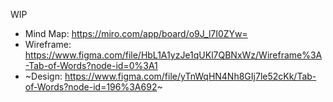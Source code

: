 WIP

- Mind Map: https://miro.com/app/board/o9J_l7I0ZYw=
- Wireframe: https://www.figma.com/file/HbL1A1yzJe1qUKl7QBNxWz/Wireframe%3A-Tab-of-Words?node-id=0%3A1
- ~Design: https://www.figma.com/file/yTnWqHN4Nh8GIj7le52cKk/Tab-of-Words?node-id=196%3A692~
